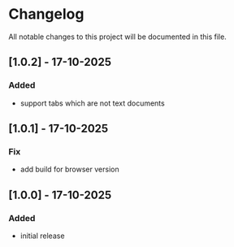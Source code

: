 # Changelog

All notable changes to this project will be documented in this file.

## [1.0.2] - 17-10-2025

### Added

- support tabs which are not text documents

## [1.0.1] - 17-10-2025

### Fix

- add build for browser version

## [1.0.0] - 17-10-2025

### Added

- initial release